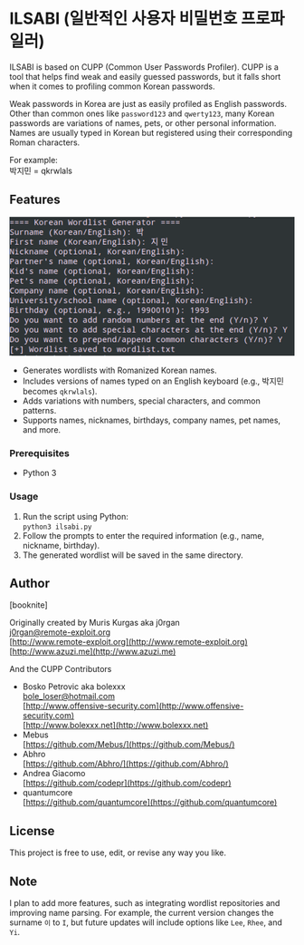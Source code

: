 # ILSABI (일반적인 사용자 비밀번호 프로파일러)

ILSABI is based on CUPP (Common User Passwords Profiler). CUPP is a tool that helps find weak and easily guessed passwords, but it falls short when it comes to profiling common Korean passwords.

Weak passwords in Korea are just as easily profiled as English passwords. Other than common ones like `password123` and `qwerty123`, many Korean passwords are variations of names, pets, or other personal information. Names are usually typed in Korean but registered using their corresponding Roman characters.

For example:  
박지민 = qkrwlals

## Features

![ilsabi.py](ilsabi.png)

* Generates wordlists with Romanized Korean names.
* Includes versions of names typed on an English keyboard (e.g., 박지민 becomes `qkrwlals`).
* Adds variations with numbers, special characters, and common patterns.
* Supports names, nicknames, birthdays, company names, pet names, and more.

### Prerequisites

* Python 3

### Usage

1. Run the script using Python:  
   `python3 ilsabi.py`
2. Follow the prompts to enter the required information (e.g., name, nickname, birthday).
3. The generated wordlist will be saved in the same directory.

## Author

[booknite]

Originally created by Muris Kurgas aka j0rgan  
[j0rgan@remote-exploit.org](mailto:j0rgan@remote-exploit.org)  
[http://www.remote-exploit.org](http://www.remote-exploit.org)  
[http://www.azuzi.me](http://www.azuzi.me)

And the CUPP Contributors

* Bosko Petrovic aka bolexxx  
  [bole_loser@hotmail.com](mailto:bole_loser@hotmail.com)  
  [http://www.offensive-security.com](http://www.offensive-security.com)  
  [http://www.bolexxx.net](http://www.bolexxx.net)
* Mebus  
  [https://github.com/Mebus/](https://github.com/Mebus/)
* Abhro  
  [https://github.com/Abhro/](https://github.com/Abhro/)
* Andrea Giacomo  
  [https://github.com/codepr](https://github.com/codepr)
* quantumcore  
  [https://github.com/quantumcore](https://github.com/quantumcore)

## License

This project is free to use, edit, or revise any way you like.

## Note

I plan to add more features, such as integrating wordlist repositories and improving name parsing. For example, the current version changes the surname `이` to `I`, but future updates will include options like `Lee`, `Rhee`, and `Yi`.
